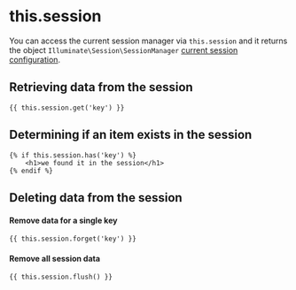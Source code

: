 # this.session

You can access the current session manager via `this.session` and it returns the object `Illuminate\Session\SessionManager` [current session configuration](../services/session#configuration).

## Retrieving data from the session

    {{ this.session.get('key') }}

## Determining if an item exists in the session

    {% if this.session.has('key') %}
        <h1>we found it in the session</h1>
    {% endif %}

## Deleting data from the session

#### Remove data for a single key

    {{ this.session.forget('key') }}

#### Remove all session data

    {{ this.session.flush() }}


